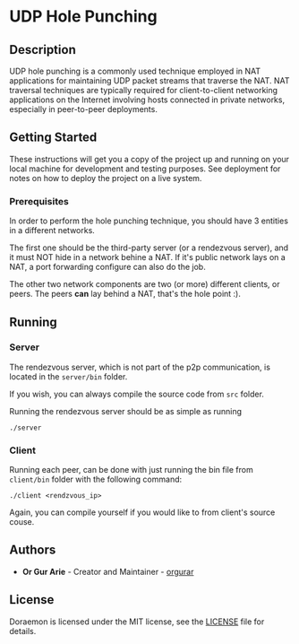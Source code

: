 # UDP Hole Punching

## Description

UDP hole punching is a commonly used technique employed in NAT applications for maintaining UDP packet streams that traverse the NAT.
NAT traversal techniques are typically required for client-to-client networking applications on the Internet involving hosts connected in private networks,
especially in peer-to-peer deployments.

## Getting Started

These instructions will get you a copy of the project up and running on your local machine for development and testing purposes. See deployment for notes on how to deploy the project on a live system.

### Prerequisites

In order to perform the hole punching technique, you should have 3 entities in a different networks.

The first one should be the third-party server (or a rendezvous server), and it must NOT hide in a network behine a NAT.
If it's public network lays on a NAT, a port forwarding configure can also do the job.

The other two network components are two (or more) different clients, or peers.
The peers <b>can</b> lay behind a NAT, that's the hole point :).

## Running

### Server

The rendezvous server, which is not part of the p2p communication, is located in the `server/bin` folder.

If you wish, you can always compile the source code from `src` folder.

Running the rendezvous server should be as simple as running

```
./server
```

### Client

Running each peer, can be done with just running the bin file from `client/bin` folder with the following command:

```
./client <rendzvous_ip>
```

Again, you can compile yourself if you would like to from client's source couse.

## Authors

- **Or Gur Arie** - Creator and Maintainer - [orgurar](https://gitlab.com/orgurar)

## License

Doraemon is licensed under the MIT license, see the [LICENSE](LICENSE) file for details.

